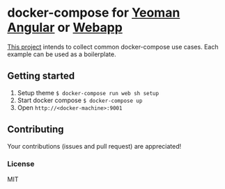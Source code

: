 # docker-compose for [Yeoman](http://yeoman.io/) [Angular](https://github.com/yeoman/generator-angular) or [Webapp](https://github.com/yeoman/generator-webapp)
[This project](https://github.com/chrvadala/docker-compose-examples)
intends to collect common docker-compose use cases.
Each example can be used as a boilerplate.

## Getting started

1. Setup theme ` $ docker-compose run web sh setup `
2. Start docker compose ` $ docker-compose up `
3. Open `http://<docker-machine>:9001`

## Contributing
Your contributions (issues and pull request) are appreciated!

### License
MIT
